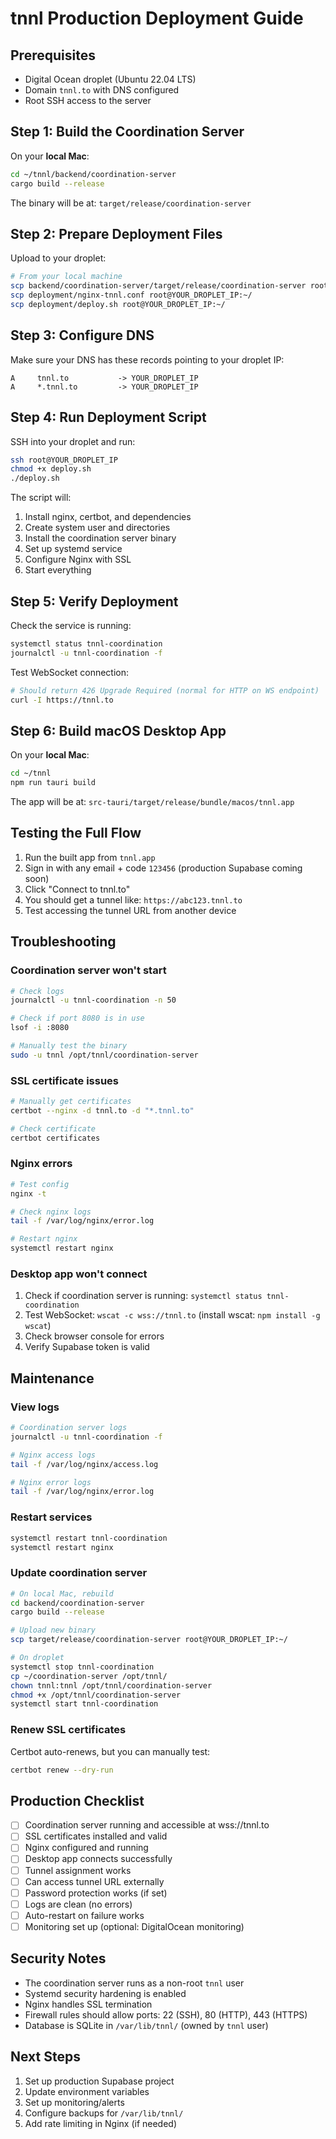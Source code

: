 # tnnl Production Deployment Guide

## Prerequisites

- Digital Ocean droplet (Ubuntu 22.04 LTS)
- Domain `tnnl.to` with DNS configured
- Root SSH access to the server

## Step 1: Build the Coordination Server

On your **local Mac**:

```bash
cd ~/tnnl/backend/coordination-server
cargo build --release
```

The binary will be at: `target/release/coordination-server`

## Step 2: Prepare Deployment Files

Upload to your droplet:

```bash
# From your local machine
scp backend/coordination-server/target/release/coordination-server root@YOUR_DROPLET_IP:~/
scp deployment/nginx-tnnl.conf root@YOUR_DROPLET_IP:~/
scp deployment/deploy.sh root@YOUR_DROPLET_IP:~/
```

## Step 3: Configure DNS

Make sure your DNS has these records pointing to your droplet IP:

```
A     tnnl.to           -> YOUR_DROPLET_IP
A     *.tnnl.to         -> YOUR_DROPLET_IP
```

## Step 4: Run Deployment Script

SSH into your droplet and run:

```bash
ssh root@YOUR_DROPLET_IP
chmod +x deploy.sh
./deploy.sh
```

The script will:
1. Install nginx, certbot, and dependencies
2. Create system user and directories
3. Install the coordination server binary
4. Set up systemd service
5. Configure Nginx with SSL
6. Start everything

## Step 5: Verify Deployment

Check the service is running:

```bash
systemctl status tnnl-coordination
journalctl -u tnnl-coordination -f
```

Test WebSocket connection:

```bash
# Should return 426 Upgrade Required (normal for HTTP on WS endpoint)
curl -I https://tnnl.to
```

## Step 6: Build macOS Desktop App

On your **local Mac**:

```bash
cd ~/tnnl
npm run tauri build
```

The app will be at: `src-tauri/target/release/bundle/macos/tnnl.app`

## Testing the Full Flow

1. Run the built app from `tnnl.app`
2. Sign in with any email + code `123456` (production Supabase coming soon)
3. Click "Connect to tnnl.to"
4. You should get a tunnel like: `https://abc123.tnnl.to`
5. Test accessing the tunnel URL from another device

## Troubleshooting

### Coordination server won't start

```bash
# Check logs
journalctl -u tnnl-coordination -n 50

# Check if port 8080 is in use
lsof -i :8080

# Manually test the binary
sudo -u tnnl /opt/tnnl/coordination-server
```

### SSL certificate issues

```bash
# Manually get certificates
certbot --nginx -d tnnl.to -d "*.tnnl.to"

# Check certificate
certbot certificates
```

### Nginx errors

```bash
# Test config
nginx -t

# Check nginx logs
tail -f /var/log/nginx/error.log

# Restart nginx
systemctl restart nginx
```

### Desktop app won't connect

1. Check if coordination server is running: `systemctl status tnnl-coordination`
2. Test WebSocket: `wscat -c wss://tnnl.to` (install wscat: `npm install -g wscat`)
3. Check browser console for errors
4. Verify Supabase token is valid

## Maintenance

### View logs

```bash
# Coordination server logs
journalctl -u tnnl-coordination -f

# Nginx access logs
tail -f /var/log/nginx/access.log

# Nginx error logs
tail -f /var/log/nginx/error.log
```

### Restart services

```bash
systemctl restart tnnl-coordination
systemctl restart nginx
```

### Update coordination server

```bash
# On local Mac, rebuild
cd backend/coordination-server
cargo build --release

# Upload new binary
scp target/release/coordination-server root@YOUR_DROPLET_IP:~/

# On droplet
systemctl stop tnnl-coordination
cp ~/coordination-server /opt/tnnl/
chown tnnl:tnnl /opt/tnnl/coordination-server
chmod +x /opt/tnnl/coordination-server
systemctl start tnnl-coordination
```

### Renew SSL certificates

Certbot auto-renews, but you can manually test:

```bash
certbot renew --dry-run
```

## Production Checklist

- [ ] Coordination server running and accessible at wss://tnnl.to
- [ ] SSL certificates installed and valid
- [ ] Nginx configured and running
- [ ] Desktop app connects successfully
- [ ] Tunnel assignment works
- [ ] Can access tunnel URL externally
- [ ] Password protection works (if set)
- [ ] Logs are clean (no errors)
- [ ] Auto-restart on failure works
- [ ] Monitoring set up (optional: DigitalOcean monitoring)

## Security Notes

- The coordination server runs as a non-root `tnnl` user
- Systemd security hardening is enabled
- Nginx handles SSL termination
- Firewall rules should allow ports: 22 (SSH), 80 (HTTP), 443 (HTTPS)
- Database is SQLite in `/var/lib/tnnl/` (owned by `tnnl` user)

## Next Steps

1. Set up production Supabase project
2. Update environment variables
3. Set up monitoring/alerts
4. Configure backups for `/var/lib/tnnl/`
5. Add rate limiting in Nginx (if needed)
